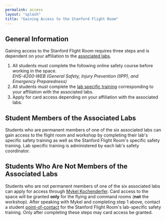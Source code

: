 ```yaml
---
permalink: access
layout: "splash"
title: "Gaining Access to the Stanford Flight Room"
---
```


## General Information
Gaining access to the Stanford Flight Room requires three steps and is dependent on your affiliation to the [associated labs](/contact). 

1. All students must complete the following online safety course before working in the space.  
*EHS-4200-WEB (General Safety, Injury Prevention (IIPP), and Emergency Preparedness)*  
2. All students must complete the [lab specific training](lab_specific_training/LabSpecificTraining.pdf) corresponding to your affiliation with the associated labs. 
3. Apply for card access depending on your affiliation with the associated labs. 

## Student Members of the Associated Labs
Students who are permanent members of one of the six associated labs can gain access to the flight room and workshop by completing their lab's specific safety training as well as the Stanford Flight Room's specific safety training. Lab specific training is administered by each lab's safety coordinator. 

## Students Who Are Not Members of the Associated Labs
Students who are not permanent members of one of the six associated labs can apply for access through [Mykel Kochenderfer](http://mykel.kochenderfer.com/). Card access to the space will be granted **only** for the flying and command rooms (**not** the workshop). After speaking with Mykel and completing step 1 above, contact a student [point-of-contact](/contact) for the Stanford Flight Room's lab-specific safety training. Only after completing these steps may card access be granted. 

